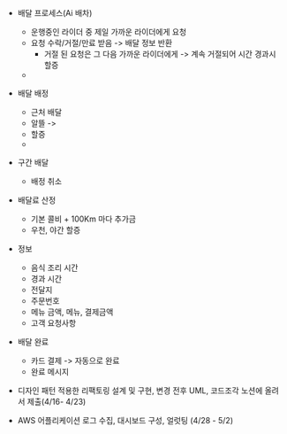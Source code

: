 - 배달 프로세스(Ai 배차)
	- 운행중인 라이더 중 제일 가까운 라이더에게 요청
	- 요청 수락/거절/만료 받음 -> 배달 정보 반환
		- 거절 된 요청은 그 다음 가까운 라이더에게 -> 계속 거절되어 시간 경과시 할증
	- 
- 배달 배정
	- 근처 배달
	- 알뜰 -> 
	- 할증
	- 
- 구간 배달
	- 배정 취소
- 배달료 산정
	- 기본 콜비 + 100Km 마다 추가금
	- 우천, 야간 할증
- 정보
	- 음식 조리 시간
	- 경과 시간
	- 전달지
	- 주문번호
	- 메뉴 금액, 메뉴, 결제금액
	- 고객 요청사항
- 배달 완료
	- 카드 결제 -> 자동으로 완료
	- 완료 메시지


- 디자인 패턴 적용한 리팩토링 설계 및 구현, 변경 전후 UML, 코드조각 노션에 올려서 제출(4/16- 4/23)
- AWS 어플리케이션 로그 수집, 대시보드 구성, 얼럿팅 (4/28 - 5/2) 